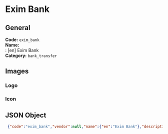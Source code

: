 # Exim Bank 
## General 
**Code:** `exim_bank`  
**Name:**  
:	[en] Exim Bank  
**Category:** `bank_transfer`  
## Images 
### Logo 
### Icon 
## JSON Object 
```json
 {"code":"exim_bank","vendor":null,"name":{"en":"Exim Bank"},"description":null,"countries":null,"category":"bank_transfer"}```  
